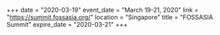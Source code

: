 +++
date = "2020-03-19"
event_date = "March 19-21, 2020"
link = "https://summit.fossasia.org/"
location = "Singapore"
title = "FOSSASIA Summit"
expire_date = "2020-03-21"
+++
